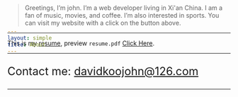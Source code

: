 ```yaml
---
layout: simple
title: About
---
```


<style>
	h1 {
		font-size: 30px;
	}
	
	/* Fix this for real instead of in every place */
  h1 {
    margin-top: -200px;
    margin-bottom: 20px;
  }

	#email {
		font-size: 25px;
	}
</style>

# About Me

---

> Greetings, I’m john. I’m a web developer living in Xi'an China. I am a fan of music, movies, and coffee. I’m also interested in sports. You can visit my website with a click on the button above.

---

This is my [resume](./resume.md), preview `resume.pdf` [Click Here](/preview-pdf-resume).

---

<p id="email">
	Contact me: <a href="mailto:davidkoojohn@126.com" title="Send me a message">davidkoojohn@126.com</a>
</p>

---